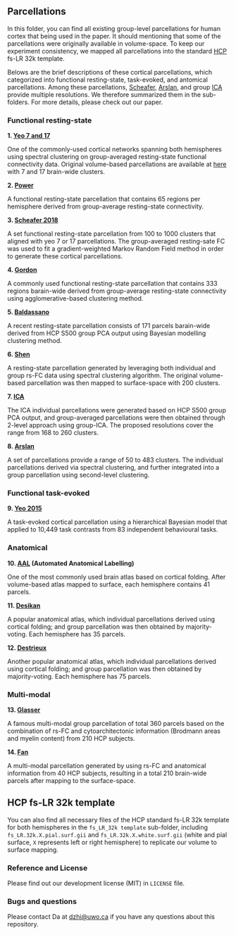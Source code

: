 ## Parcellations

In this folder, you can find all existing group-level parcellations for human cortex that being used
in the paper. It should mentioning that some of the parcellations were originally available in volume-space. To 
keep our experiment consistency, we mapped all parcellations into the standard [HCP](https://www.humanconnectome.org/) fs-LR 32k template.

Belows are the brief descriptions of these cortical parcellations, which categorized into 
functional resting-state, task-evoked, and antomical parcellations. Among these parcellations, [Scheafer](https://balsa.wustl.edu/study/show/WG33),
[Arslan](https://biomedia.doc.ic.ac.uk/brain-parcellation-survey/), and group [ICA](https://biomedia.doc.ic.ac.uk/brain-parcellation-survey/) provide
multiple resolutions. We therefore summarized them in the sub-folders. For more details, please check out our paper.

### Functional resting-state

**1. [Yeo 7 and 17](www.freesurfer.net/fswiki/CerebellumParcellation_Buckner2011)**

One of the commonly-used cortical networks spanning both hemispheres using spectral clustering 
on group-averaged resting-state functional connectivity data. Original volume-based parcellations 
are available at [here](www.freesurfer.net/fswiki/CerebellumParcellation_Buckner2011) with 7 and 17
brain-wide clusters.

**2. [Power](https://balsa.wustl.edu/study/show/WG33)**

A functional resting-state parcellation that contains 65 regions per hemisphere derived from group-average 
resting-state connectivity.

**3. [Scheafer 2018](https://balsa.wustl.edu/study/show/WG33)**

A set functional resting-state parcellation from 100 to 1000 clusters that aligned with yeo 7 or 17 parcellations.
The group-averaged resting-sate FC was used to fit a gradient-weighted Markov Random Field method in order to generate
these cortical parcellations.

**4. [Gordon](https://sites.wustl.edu/petersenschlaggarlab/resources/)**

A commonly used functional resting-state parcellation that contains 333 regions barain-wide derived from
group-average resting-state connectivity using agglomerative-based clustering method.

**5. [Baldassano](https://biomedia.doc.ic.ac.uk/brain-parcellation-survey/)**

A recent resting-state parcellation consists of 171 parcels barain-wide derived from HCP S500 group PCA output
using Bayesian modelling clustering method.

**6. [Shen](https://www.nitrc.org/frs/?group_id=51)**

A resting-state parcellation generated by leveraging both individual and group rs-FC data using spectral clustering
algorithm. The original volume-based parcellation was then mapped to surface-space with 200 clusters.

**7. [ICA](https://biomedia.doc.ic.ac.uk/brain-parcellation-survey/)**

The ICA individual parcellations were generated based on HCP S500 group PCA output, and group-averaged 
parcellations were then obtained through 2-level approach using group-ICA. The proposed resolutions cover the range from 168 to 260 clusters. 

**8. [Arslan](https://biomedia.doc.ic.ac.uk/brain-parcellation-survey/)**

A set of parcellations provide a range of 50 to 483 clusters. The individual parcellations derived via 
spectral clustering, and further integrated into a group parcellation using second-level clustering.

### Functional task-evoked

**9. [Yeo 2015](https://surfer.nmr.mgh.harvard.edu/fswiki/BrainmapOntology_Yeo2015)**

A task-evoked cortical parcellation using a hierarchical Bayesian model that applied to 10,449 task contrasts from 83 independent behavioural tasks.

### Anatomical

**10. [AAL](www.gin.cnrs.fr/en/tools/aal/) (Automated Anatomical Labelling)**

One of the most commonly used brain atlas based on cortical folding. After volume-based atlas mapped to surface, 
each hemisphere contains 41 parcels.

**11. [Desikan](https://surfer.nmr.mgh.harvard.edu/fswiki/CorticalParcellation)**

A popular anatomical atlas, which individual parcellations derived using cortical folding; 
and group parcellation was then obtained by majority-voting. Each hemisphere has 35 parcels.

**12. [Destrieux](https://surfer.nmr.mgh.harvard.edu/fswiki/CorticalParcellation)**

Another popular anatomical atlas, which individual parcellations derived using cortical folding; 
and group parcellation was then obtained by majority-voting. Each hemisphere has 75 parcels.

### Multi-modal

**13. [Glasser](https://balsa.wustl.edu/study/show/RVVG)**

A famous multi-modal group parcellation of total 360 parcels based on the combination of rs-FC and cytoarchitectonic information 
(Brodmann areas and myelin content) from 210 HCP subjects.

**14. [Fan](http://atlas.brainnetome.org/bnatlas.html)**

A multi-modal parcellation generated by using rs-FC and anatomical information from 40 HCP subjects, resulting in
a total 210 brain-wide parcels after mapping to the surface-space.


## HCP fs-LR 32k template

You can also find all necessary files of the HCP standard fs-LR 32k template for both hemispheres in the `fs_LR_32k template` sub-folder, 
including `fs_LR.32k.X.pial.surf.gii` and `fs_LR.32k.X.white.surf.gii` (white and pial surface, `X` represents left or right hemisphere) to replicate our volume
to surface mapping.


### Reference and License

Please find out our development license (MIT) in `LICENSE` file.

### Bugs and questions

Please contact Da at dzhi@uwo.ca if you have any questions about this repository.

